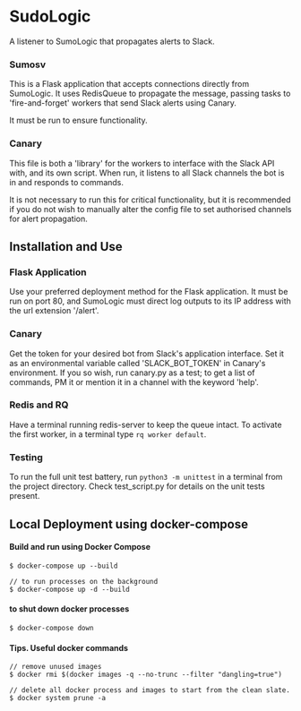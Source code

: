 # SudoLogic
A listener to SumoLogic that propagates alerts to Slack.

### Sumosv
This is a Flask application that accepts connections directly from SumoLogic. It uses RedisQueue to propagate the message, passing tasks to 'fire-and-forget' workers that send Slack alerts using Canary.

It must be run to ensure functionality.

### Canary
This file is both a 'library' for the workers to interface with the Slack API with, and its own script. When run, it listens to all Slack channels the bot is in and responds to commands.

It is not necessary to run this for critical functionality, but it is recommended if you do not wish to manually alter the config file to set authorised channels for alert propagation.

## **Installation and Use**

### Flask Application
Use your preferred deployment method for the Flask application. It must be run on port 80, and SumoLogic must direct log outputs to its IP address with the url extension '/alert'.

### Canary
Get the token for your desired bot from Slack's application interface. Set it as an environmental variable called 'SLACK_BOT_TOKEN' in Canary's environment. If you so wish, run canary.py as a test; to get a list of commands, PM it or mention it in a channel with the keyword 'help'.

### Redis and RQ
Have a terminal running redis-server to keep the queue intact. To activate the first worker, in a terminal type ```rq worker default```.

### Testing
To run the full unit test battery, run ```python3 -m unittest``` in a terminal from the project directory. Check test_script.py for details on the unit tests present.

## Local Deployment using docker-compose

#### Build and run using Docker Compose
	$ docker-compose up --build

	// to run processes on the background
	$ docker-compose up -d --build 
	
#### to shut down docker processes

	$ docker-compose down

#### Tips. Useful docker commands
	// remove unused images
	$ docker rmi $(docker images -q --no-trunc --filter "dangling=true")

	// delete all docker process and images to start from the clean slate.
	$ docker system prune -a
